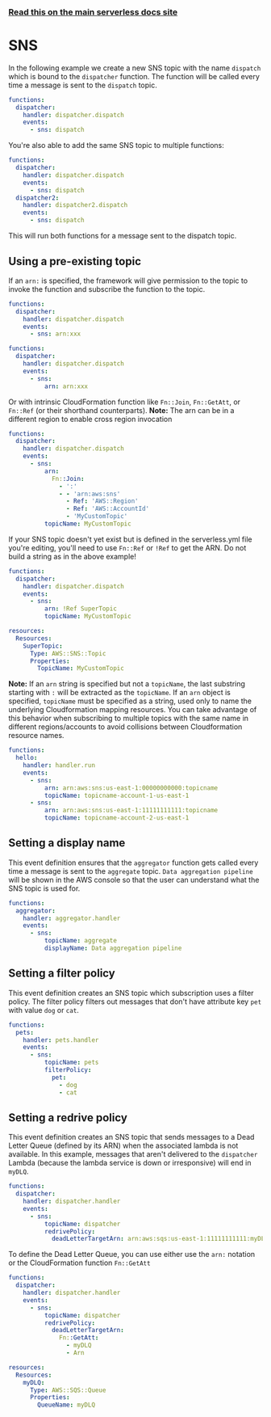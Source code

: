 <!--
title: Serverless Framework - AWS Lambda Events - SNS
menuText: SNS
menuOrder: 6
description:  Setting up AWS SNS Events with AWS Lambda via the Serverless Framework
layout: Doc
-->

<!-- DOCS-SITE-LINK:START automatically generated  -->

### [Read this on the main serverless docs site](https://www.serverless.com/framework/docs/providers/aws/events/sns)

<!-- DOCS-SITE-LINK:END -->

# SNS

In the following example we create a new SNS topic with the name `dispatch` which is bound to the `dispatcher` function. The function will be called every time a message is sent to the `dispatch` topic.

```yml
functions:
  dispatcher:
    handler: dispatcher.dispatch
    events:
      - sns: dispatch
```

You're also able to add the same SNS topic to multiple functions:

```yml
functions:
  dispatcher:
    handler: dispatcher.dispatch
    events:
      - sns: dispatch
  dispatcher2:
    handler: dispatcher2.dispatch
    events:
      - sns: dispatch
```

This will run both functions for a message sent to the dispatch topic.

## Using a pre-existing topic

If an `arn:` is specified, the framework will give permission to the topic to invoke the function and subscribe the function to the topic.

```yml
functions:
  dispatcher:
    handler: dispatcher.dispatch
    events:
      - sns: arn:xxx
```

```yml
functions:
  dispatcher:
    handler: dispatcher.dispatch
    events:
      - sns:
          arn: arn:xxx
```

Or with intrinsic CloudFormation function like `Fn::Join`, `Fn::GetAtt`, or `Fn::Ref` (or their shorthand counterparts).
**Note:** The arn can be in a different region to enable cross region invocation

```yml
functions:
  dispatcher:
    handler: dispatcher.dispatch
    events:
      - sns:
          arn:
            Fn::Join:
              - ':'
              - - 'arn:aws:sns'
                - Ref: 'AWS::Region'
                - Ref: 'AWS::AccountId'
                - 'MyCustomTopic'
          topicName: MyCustomTopic
```

If your SNS topic doesn't yet exist but is defined in the serverless.yml file you're editing, you'll need to use `Fn::Ref` or `!Ref` to get the ARN. Do not build a string as in the above example!

```yml
functions:
  dispatcher:
    handler: dispatcher.dispatch
    events:
      - sns:
          arn: !Ref SuperTopic
          topicName: MyCustomTopic

resources:
  Resources:
    SuperTopic:
      Type: AWS::SNS::Topic
      Properties:
        TopicName: MyCustomTopic
```

**Note:** If an `arn` string is specified but not a `topicName`, the last substring starting with `:` will be extracted as the `topicName`. If an `arn` object is specified, `topicName` must be specified as a string, used only to name the underlying Cloudformation mapping resources. You can take advantage of this behavior when subscribing to multiple topics with the same name in different regions/accounts to avoid collisions between Cloudformation resource names.

```yml
functions:
  hello:
    handler: handler.run
    events:
      - sns:
          arn: arn:aws:sns:us-east-1:00000000000:topicname
          topicName: topicname-account-1-us-east-1
      - sns:
          arn: arn:aws:sns:us-east-1:11111111111:topicname
          topicName: topicname-account-2-us-east-1
```

## Setting a display name

This event definition ensures that the `aggregator` function gets called every time a message is sent to the
`aggregate` topic. `Data aggregation pipeline` will be shown in the AWS console so that the user can understand what the
SNS topic is used for.

```yml
functions:
  aggregator:
    handler: aggregator.handler
    events:
      - sns:
          topicName: aggregate
          displayName: Data aggregation pipeline
```

## Setting a filter policy

This event definition creates an SNS topic which subscription uses a filter policy. The filter policy filters out messages that don't have attribute key `pet` with value `dog` or `cat`.

```yml
functions:
  pets:
    handler: pets.handler
    events:
      - sns:
          topicName: pets
          filterPolicy:
            pet:
              - dog
              - cat
```

## Setting a redrive policy

This event definition creates an SNS topic that sends messages to a Dead Letter Queue (defined by its ARN) when the associated lambda is not available. In this example, messages that aren't delivered to the `dispatcher` Lambda (because the lambda service is down or irresponsive) will end in `myDLQ`.

```yml
functions:
  dispatcher:
    handler: dispatcher.handler
    events:
      - sns:
          topicName: dispatcher
          redrivePolicy:
            deadLetterTargetArn: arn:aws:sqs:us-east-1:11111111111:myDLQ
```

To define the Dead Letter Queue, you can use either use the `arn:` notation or the CloudFormation function `Fn::GetAtt`

```yml
functions:
  dispatcher:
    handler: dispatcher.handler
    events:
      - sns:
          topicName: dispatcher
          redrivePolicy:
            deadLetterTargetArn:
              Fn::GetAtt:
                - myDLQ
                - Arn

resources:
  Resources:
    myDLQ:
      Type: AWS::SQS::Queue
      Properties:
        QueueName: myDLQ
```
